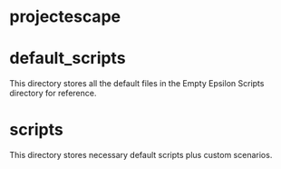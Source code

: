 # projectescape

# default_scripts
This directory stores all the default files in the Empty Epsilon Scripts
directory for reference.

# scripts
This directory stores necessary default scripts plus custom scenarios.

